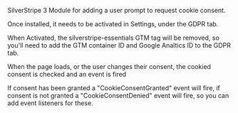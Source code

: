 SilverStripe 3 Module for adding a user prompt to request cookie consent.

Once installed, it needs to be activated in Settings, under the GDPR tab.

When Activated, the silverstripe-essentials GTM tag will be removed, so you'll need to add the GTM container ID and Google Analtics ID to the GDPR tab.

When the page loads, or the user changes their consent, the cookied consent is checked and an event is fired  

If consent has been granted a "CookieConsentGranted" event will fire, if consent is not granted a "CookieConsentDenied" event will fire, so you can add event listeners for these.


